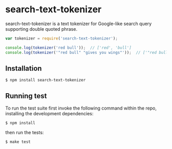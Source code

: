 # search-text-tokenizer

search-text-tokenizer is a text tokenizer for Google-like search query supporting double quoted phrase.

```js
var tokenizer = require('search-text-tokenizer');

console.log(tokenizer('red bull'));  // ['red', 'bull']
console.log(tokenizer('"red bull" "gives you wings"'));  // ['"red bull"', '"gives you wings"']
```

## Installation

```
$ npm install search-text-tokenizer
```

## Running test

To run the test suite first invoke the following command within the repo, installing the development dependencies:

```
$ npm install
```

then run the tests:

```
$ make test
```
